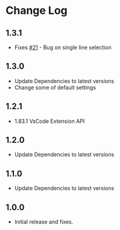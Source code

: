 # Change Log

## 1.3.1

- Fixes [#21](https://github.com/mrchetan/phpstorm-parameter-hints-in-vscode/issues/21) - Bug on single line selection

## 1.3.0

- Update Dependencies to latest versions
- Change some of default settings

## 1.2.1

- 1.83.1 VsCode Extension API

## 1.2.0

- Update Dependencies to latest versions

## 1.1.0

- Update Dependencies to latest versions

## 1.0.0

- Initial release and fixes.
